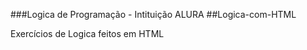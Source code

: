 ###Logica de Programação - Intituição ALURA 
##Logica-com-HTML


Exercícios de Logica feitos em HTML
